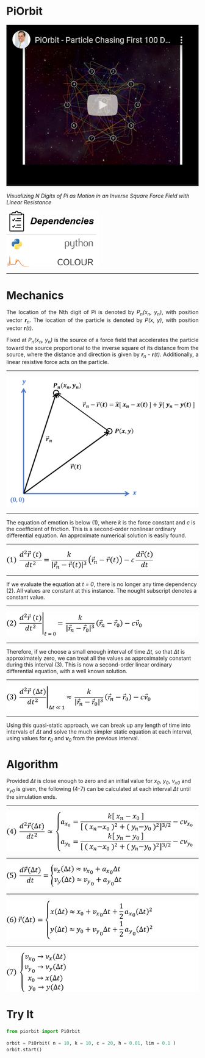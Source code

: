 # PiOrbit

[![Pi Orbit](photos/video.PNG)](https://www.youtube.com/watch?v=MT02Ate9sIw)

<i>Visualizing N Digits of Pi as Motion in an Inverse Square Force Field with Linear Resistance</i>
<p align="left">
    <img width="244px" src="photos/dependencies.png">
</p>
<hr>
<h1>Mechanics</h1>
<p align="justify">
    The location of the Nth digit of Pi is denoted by <i>P<sub>n</sub>(x<sub>n</sub>, y<sub>n</sub>)</i>, with position vector <b><i>r</b><sub>n</sub></i>. 
    The location of the particle is denoted by <i>P(x, y)</i>, with position vector <b><i>r</b>(t)</i>.
</p>
<p align="justify">
    Fixed at <i>P<sub>n</sub>(x<sub>n</sub>, y<sub>n</sub>)</i> is the source of a force field that accelerates the particle toward the source proportional
    to the inverse square of its distance from the source, where the distance and direction is given by <b><i>r</b><sub>n</sub></i> - <b><i>r</b>(t)</i>.
    Additionally, a linear resistive force acts on the particle.
</p>

<hr>
<p align="center">
    <img src="photos/graph.png">
</p>
<hr>

<p aling="center">
    The equation of emotion is below (1), where <i>k</i> is the force constant and <i>c</i> is the coefficient of friction.
    This is a second-order nonlinear ordinary differential equation. An approximate numerical solution is easily found.
</p>

<hr>
<p align="center">
    <img src="photos/form1.png">
</p>
<hr>

<p aling="center">
    If we evaluate the equation at <i>t = 0</i>, there is no longer any time dependency (2). 
    All values are constant at this instance. The nought subscript denotes a constant value.
</p>

<hr>
<p align="center">
    <img src="photos/form2.png">
</p>
<hr>

<p aling="center">
    Therefore, if we choose a small enough interval of time <i>Δt</i>, so that <i>Δt</i> is approximately zero, 
    we can treat all the values as approximately constant during this interval (3). 
    This is now a second-order linear ordinary differential equation, with a well known solution.
</p>

<hr>
<p align="center">
    <img src="photos/form3.png">
</p>
<hr>
<p aling="center">
    Using this quasi-static approach, we can break up any length of time into intervals of <i>Δt</i> 
    and solve the much simpler static equation at each interval, using values for 
    <i><b>r</b><sub>0</sub></i> and <i><b>ν</b><sub>0</sub></i> from the previous interval.
</p>

<h1>Algorithm</h1>
<p>
    Provided <i>Δt</i> is close enough to zero and an initial value for 
    <i>x<sub>0</sub></i>, <i>y<sub>0</sub></i>, <i>ν<sub>x</sub><sub>0</sub></i> and <i>ν<sub>y</sub><sub>0</sub></i> is given,
    the following (4-7) can be calculated at each interval <i>Δt</i> until the simulation ends.
</p>

<hr>
<p align="center">
    <img src="photos/form4.png">
</p>
<hr>
<p align="center">
    <img src="photos/form5.png">
</p>
<hr>
<p align="center">
    <img src="photos/form6.png">
</p>
<hr>
<p align="center">
    <img src="photos/form7.png">
</p>

<h1>Try It</h1>

```python
from piorbit import PiOrbit
```


```python
orbit = PiOrbit( n = 10, k = 10, c = 20, h = 0.01, lim = 0.1 )
orbit.start()
```
